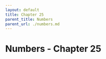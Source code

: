 ```yaml
---
layout: default
title: Chapter 25
parent_title: Numbers
parent_url: ./numbers.md
---
```


# Numbers - Chapter 25
